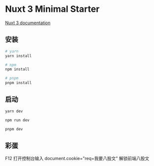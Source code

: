 # Nuxt 3 Minimal Starter

[Nuxt 3 documentation](https://nuxt.com/docs/getting-started/introduction)

## 安装

```bash
# yarn
yarn install

# npm
npm install

# pnpm
pnpm install
```

## 启动

```bash
yarn dev

npm run dev

pnpm dev
```

## 彩蛋

F12 打开控制台输入 document.cookie="req=我要八股文" 解锁前端八股文
